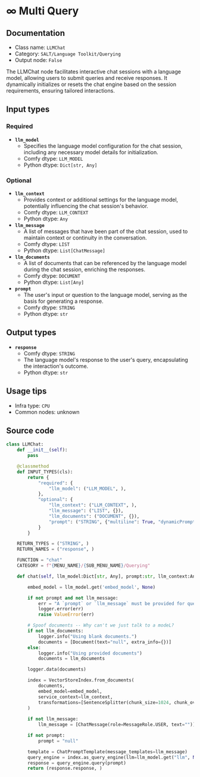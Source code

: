 # ∞ Multi Query
## Documentation
- Class name: `LLMChat`
- Category: `SALT/Language Toolkit/Querying`
- Output node: `False`

The LLMChat node facilitates interactive chat sessions with a language model, allowing users to submit queries and receive responses. It dynamically initializes or resets the chat engine based on the session requirements, ensuring tailored interactions.
## Input types
### Required
- **`llm_model`**
    - Specifies the language model configuration for the chat session, including any necessary model details for initialization.
    - Comfy dtype: `LLM_MODEL`
    - Python dtype: `Dict[str, Any]`
### Optional
- **`llm_context`**
    - Provides context or additional settings for the language model, potentially influencing the chat session's behavior.
    - Comfy dtype: `LLM_CONTEXT`
    - Python dtype: `Any`
- **`llm_message`**
    - A list of messages that have been part of the chat session, used to maintain context or continuity in the conversation.
    - Comfy dtype: `LIST`
    - Python dtype: `List[ChatMessage]`
- **`llm_documents`**
    - A list of documents that can be referenced by the language model during the chat session, enriching the responses.
    - Comfy dtype: `DOCUMENT`
    - Python dtype: `List[Any]`
- **`prompt`**
    - The user's input or question to the language model, serving as the basis for generating a response.
    - Comfy dtype: `STRING`
    - Python dtype: `str`
## Output types
- **`response`**
    - Comfy dtype: `STRING`
    - The language model's response to the user's query, encapsulating the interaction's outcome.
    - Python dtype: `str`
## Usage tips
- Infra type: `CPU`
- Common nodes: unknown


## Source code
```python
class LLMChat:
    def __init__(self):
        pass

    @classmethod
    def INPUT_TYPES(cls):
        return {
            "required": {
                "llm_model": ("LLM_MODEL", ),
            },
            "optional": {
                "llm_context": ("LLM_CONTEXT", ),
                "llm_message": ("LIST", {}),
                "llm_documents": ("DOCUMENT", {}),
                "prompt": ("STRING", {"multiline": True, "dynamicPrompts": False}),
            }
        }

    RETURN_TYPES = ("STRING", )
    RETURN_NAMES = ("response", )

    FUNCTION = "chat"
    CATEGORY = f"{MENU_NAME}/{SUB_MENU_NAME}/Querying"

    def chat(self, llm_model:Dict[str, Any], prompt:str, llm_context:Any = None, llm_message:List[ChatMessage] = None, llm_documents:List[Any] = None) -> str:

        embed_model = llm_model.get('embed_model', None)

        if not prompt and not llm_message:
            err = "A `prompt` or `llm_message` must be provided for querying"
            logger.error(err)
            raise ValueError(err)

        # Spoof documents -- Why can't we just talk to a modeL?
        if not llm_documents:
            logger.info("Using blank documents.")
            documents = [Document(text="null", extra_info={})]
        else:
            logger.info("Using provided documents")
            documents = llm_documents

        logger.data(documents)

        index = VectorStoreIndex.from_documents(
            documents, 
            embed_model=embed_model,
            service_context=llm_context,
            transformations=[SentenceSplitter(chunk_size=1024, chunk_overlap=20)]
        )
        
        if not llm_message:
            llm_message = [ChatMessage(role=MessageRole.USER, text="")]

        if not prompt:
            prompt = "null"

        template = ChatPromptTemplate(message_templates=llm_message)
        query_engine = index.as_query_engine(llm=llm_model.get("llm", None), embed_model=embed_model, text_qa_template=template)
        response = query_engine.query(prompt)
        return (response.response, )

```
